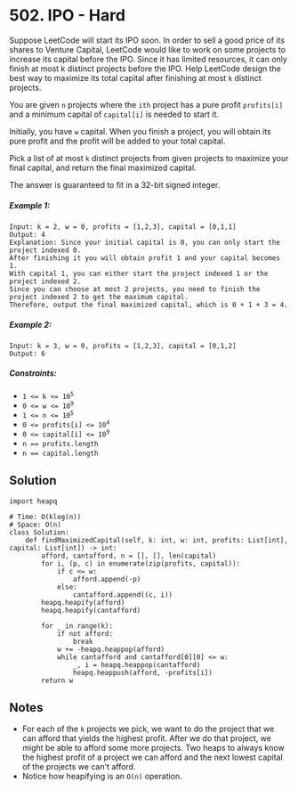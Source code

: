 # 502. IPO - Hard

Suppose LeetCode will start its IPO soon. In order to sell a good price of its shares to Venture Capital, LeetCode would like to work on some projects to increase its capital before the IPO. Since it has limited resources, it can only finish at most k distinct projects before the IPO. Help LeetCode design the best way to maximize its total capital after finishing at most `k` distinct projects.

You are given `n` projects where the `ith` project has a pure profit `profits[i]` and a minimum capital of `capital[i]` is needed to start it.

Initially, you have `w` capital. When you finish a project, you will obtain its pure profit and the profit will be added to your total capital.

Pick a list of at most `k` distinct projects from given projects to maximize your final capital, and return the final maximized capital.

The answer is guaranteed to fit in a 32-bit signed integer.

##### Example 1:

```
Input: k = 2, w = 0, profits = [1,2,3], capital = [0,1,1]
Output: 4
Explanation: Since your initial capital is 0, you can only start the project indexed 0.
After finishing it you will obtain profit 1 and your capital becomes 1.
With capital 1, you can either start the project indexed 1 or the project indexed 2.
Since you can choose at most 2 projects, you need to finish the project indexed 2 to get the maximum capital.
Therefore, output the final maximized capital, which is 0 + 1 + 3 = 4.
```

##### Example 2:

```
Input: k = 3, w = 0, profits = [1,2,3], capital = [0,1,2]
Output: 6
```

##### Constraints:

- <code>1 <= k <= 10<sup>5</sup></code>
- <code>0 <= w <= 10<sup>9</sup></code>
- <code>1 <= n <= 10<sup>5</sup></code>
- <code>0 <= profits[i] <= 10<sup>4</sup></code>
- <code>0 <= capital[i] <= 10<sup>9</sup></code>
- <code>n == profits.length</code>
- <code>n == capital.length</code>

## Solution

```
import heapq

# Time: O(klog(n))
# Space: O(n)
class Solution:
    def findMaximizedCapital(self, k: int, w: int, profits: List[int], capital: List[int]) -> int:
        afford, cantafford, n = [], [], len(capital)
        for i, (p, c) in enumerate(zip(profits, capital)):
            if c <= w:
                afford.append(-p)
            else:
                cantafford.append((c, i))
        heapq.heapify(afford)
        heapq.heapify(cantafford)

        for _ in range(k):
            if not afford:
                break
            w += -heapq.heappop(afford)
            while cantafford and cantafford[0][0] <= w:
                _, i = heapq.heappop(cantafford)
                heapq.heappush(afford, -profits[i])
        return w
```

## Notes
- For each of the `k` projects we pick, we want to do the project that we can afford that yields the highest profit. After we do that project, we might be able to afford some more projects. Two heaps to always know the highest profit of a project we can afford and the next lowest capital of the projects we can't afford.
- Notice how heapifying is an `O(n)` operation.